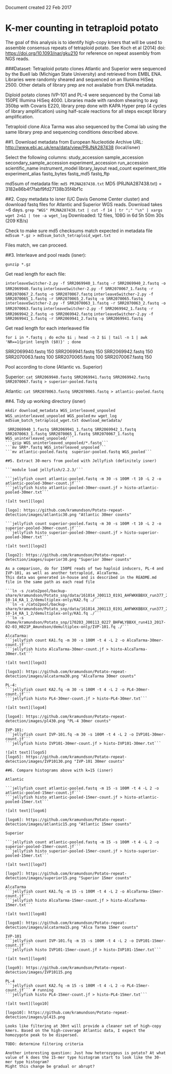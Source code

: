 Document created 22 Feb 2017

# K-mer counting in tetraploid potato

The goal of this analysis is to identify high-copy kmers that will be used to assemble consensus repeats of tetraploid potato.
See Koch et al (2014) doi: https://doi.org/10.1093/nar/gku210 for reference on repeat assembly from NGS reads.

###Dataset: Tetraploid potato clones Atlantic and Superior were sequenced by the Buell lab (Michigan State University) and retrieved from EMBL ENA. Libraries were randomly sheared
and sequenced on an Illumina HiSeq 2500. Other details of library prep are not available from ENA metadata.

Diploid potato clones IVP-101 and PL-4 were sequenced by the Comai lab 150PE Illumina HiSeq 4000. Libraries made with random shearing to avg 350bp with Covaris E220,
library prep done with KAPA Hyper prep (4 cycles of library amplification) using half-scale reactions for all steps except library amplification.

Tetraploid clone Alca Tarma was also sequenced by the Comai lab using the same library prep and sequencing conditions described above. 

##1. Download metadata from European Nucleotide Archive URL: http://www.ebi.ac.uk/ena/data/view/PRJNA287438 (local/isner)

Select the following columns:
study_accession
sample_accession
secondary_sample_accession
experiment_accession
run_accession
scientific_name
instrument_model
library_layout
read_count
experiment_title
experiment_alias
fastq_bytes
fastq_md5
fastq_ftp

md5sum of metadata file:
```md5 PRJNA287438.txt```
MD5 (PRJNA287438.txt) = 3182e86b4f7fabf9fd27138b35f4bf1c

##2. Copy metadata to isner (UC Davis Genome Center cluster) and download fastq files for Atlantic and Superior WGS reads. Download takes ~6 days.
```grep "WGS" PRJNA287438.txt | cut -f 14 | tr ";" "\n" | xargs wget 2>&1 | tee -a wget_log```
Downloaded: 12 files, 108G in 6d 5h 50m 30s (209 KB/s)

Check to make sure md5 checksums match expected in metadata file
```md5sum *.gz > md5sum_batch_tetraploid_wget.txt```

Files match, we can proceed.

##3. Interleave and pool reads (isner):

```gunzip *.gz```

Get read length for each file:

```interleaveSwitcher-2.py -f SRR2069940_1.fastq -r SRR2069940_2.fastq -o SRR2069940.fastq```
```interleaveSwitcher-2.py -f SRR2070067_1.fastq -r SRR2070067_2.fastq -o SRR2070067.fastq```
```interleaveSwitcher-2.py -f SRR2070065_1.fastq -r SRR2070065_2.fastq -o SRR2070065.fastq```
```interleaveSwitcher-2.py -f SRR2070063_1.fastq -r SRR2070063_2.fastq -o SRR2070063.fastq```
```interleaveSwitcher-2.py -f SRR2069942_1.fastq -r SRR2069942_2.fastq -o SRR2069942.fastq```
```interleaveSwitcher-2.py -f SRR2069941_1.fastq -r SRR2069941_2.fastq -o SRR2069941.fastq```

Get read length for each interleaved file

```for i in *.fastq ; do echo $i ; head -n 2 $i | tail -n 1 | awk 'NR==1{print length ($0)}' ; done```

SRR2069940.fastq
150
SRR2069941.fastq
150
SRR2069942.fastq
150
SRR2070063.fastq
100
SRR2070065.fastq
100
SRR2070067.fastq
150

Pool according to clone (Atlantic vs. Superior)

Superior:
```cat SRR2069940.fastq SRR2069941.fastq SRR2069942.fastq SRR2070067.fastq > superior-pooled.fastq```

Atlantic:
```cat SRR2070063.fastq SRR2070065.fastq > atlantic-pooled.fastq```

##4. Tidy up working directory (isner)

```mkdir download_metadata WGS_interleaved_unpooled WGS_uninterleaved_unpooled WGS_pooled```
```mv wget_log md5sum_batch_tetraploid_wget.txt download_metadata/```
```mv SRR2069940_2.fastq SRR2069941_2.fastq SRR2069942_2.fastq SRR2070063_2.fastq SRR2070065_2.fastq SRR2070067_2.fastq \
 SRR2069940_1.fastq SRR2069941_1.fastq SRR2069942_1.fastq SRR2070063_1.fastq SRR2070065_1.fastq SRR2070067_1.fastq WGS_uninterleaved_unpooled/```
```gzip WGS_uninterleaved_unpooled/*.fastq```
```mv SRR*.fastq WGS_interleaved_unpooled```
```mv atlantic-pooled.fastq  superior-pooled.fastq WGS_pooled```

##5. Extract 30-mers from pooled with Jellyfish (definitely isner)

```module load jellyfish/2.2.3/```

```jellyfish count atlantic-pooled.fastq -m 30 -s 100M -t 10 -L 2 -o atlantic-pooled-30mer-count.jf```
```jellyfish histo atlantic-pooled-30mer-count.jf > histo-atlantic-pooled-30mer.txt```

![alt text][logo]

[logo]: https://github.com/kramundson/Potato-repeat-detection/images/atlantic30.png "Atlantic 30mer counts"

```jellyfish count superior-pooled.fastq -m 30 -s 100M -t 10 -L 2 -o superior-pooled-30mer-count.jf```
```jellyfish histo superior-pooled-30mer-count.jf > histo-superior-pooled-30mer.txt```

![alt text][logo2]

[logo2]: https://github.com/kramundson/Potato-repeat-detection/images/superior30.png "Superior 30mer counts"

As a comparison, do for 150PE reads of two haploid inducers, PL-4 and IVP-101, as well as another tetraploid, AlcaTarma.
This data was generated in-house and is described in the README.md file in the same path as each read file

```ln -s /cato2pool/backup-share/kramundson/Potato_snp/data/161014_J00113_0191_AHFWKKBBXX_run377_2016-10-14_KA_1_2/demultiplex-only/KA2.fq ./```
```ln -s /cato2pool/backup-share/kramundson/Potato_snp/data/161014_J00113_0191_AHFWKKBBXX_run377_2016-10-14_KA_1_2/demultiplex-only/KA1.fq ./```
```ln -s /home/kramundson/Potato_snp/170203_J00113_0227_BHFWLYBBXX_run413_2017-02-03_H821P_Amundson/demultiplex-only/IVP-101.fq ./```

AlcaTarma:
```jellyfish count KA1.fq -m 30 -s 100M -t 4 -L 2 -o AlcaTarma-30mer-count.jf```
```jellyfish histo AlcaTarma-30mer-count.jf > histo-AlcaTarma-30mer.txt```

![alt text][logo3]

[logo3]: https://github.com/kramundson/Potato-repeat-detection/images/alcatarma30.png "AlcaTarma 30mer counts"

PL-4:
```jellyfish count KA2.fq -m 30 -s 100M -t 4 -L 2 -o PL4-30mer-count.jf```
```jellyfish histo PL4-30mer-count.jf > histo-PL4-30mer.txt```

![alt text][logo4]

[logo4]: https://github.com/kramundson/Potato-repeat-detection/images/pl430.png "PL-4 30mer counts"

IVP-101:
```jellyfish count IVP-101.fq -m 30 -s 100M -t 4 -L 2 -o IVP101-30mer-count.jf```
```jellyfish histo IVP101-30mer-count.jf > histo-IVP101-30mer.txt```

![alt text][logo5]
[logo5]: https://github.com/kramundson/Potato-repeat-detection/images/IVP10130.png "IVP-101 30mer counts"

##6. Compare histograms above with k=15 (isner)

Atlantic

```jellyfish count atlantic-pooled.fastq -m 15 -s 100M -t 4 -L 2 -o atlantic-pooled-15mer-count.jf```
```jellyfish histo atlantic-pooled-15mer-count.jf > histo-atlantic-pooled-15mer.txt```

![alt text][logo6]

[logo6]: https://github.com/kramundson/Potato-repeat-detection/images/atlantic15.png "Atlantic 15mer counts"

Superior

```jellyfish count atlantic-pooled.fastq -m 15 -s 100M -t 4 -L 2 -o superior-pooled-15mer-count.jf```
```jellyfish histo superior-pooled-15mer-count.jf > histo-superior-pooled-15mer.txt```

![alt text][logo7]

[logo7]: https://github.com/kramundson/Potato-repeat-detection/images/superior15.png "Superior 15mer counts"

AlcaTarma
```jellyfish count KA1.fq -m 15 -s 100M -t 4 -L 2 -o AlcaTarma-15mer-count.jf```
```jellyfish histo AlcaTarma-15mer-count.jf > histo-AlcaTarma-15mer.txt```

![alt text][logo8]

[logo8]: https://github.com/kramundson/Potato-repeat-detection/images/alcatarma15.png "Alca Tarma 15mer counts"

IVP-101
```jellyfish count IVP-101.fq -m 15 -s 100M -t 4 -L 2 -o IVP101-15mer-count.jf```
```jellyfish histo IVP101-15mer-count.jf > histo-IVP101-15mer.txt```

![alt text][logo9]

[logo9]: https://github.com/kramundson/Potato-repeat-detection/images/IVP10115.png

PL-4
```jellyfish count KA2.fq -m 15 -s 100M -t 4 -L 2 -o PL4-15mer-count.jf``` # running
```jellyfish histo PL4-15mer-count.jf > histo-PL4-15mer.txt```

![alt text][logo10]

[logo10]: https://github.com/kramundson/Potato-repeat-detection/images/pl415.png

Looks like filtering at 30nt will provide a cleaner set of high-copy kmers. Based on the high-coverage Atlantic data, I expect the homozygote peak to be dispersed.

TODO: determine filtering criteria

Another interesting question: Just how heterozygous is potato? At what value of k does the 15-mer type histogram start to look like the 30-mer type histogram?
Might this change be gradual or abrupt?
